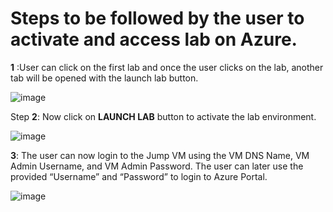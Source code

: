 # Steps to be followed by the user to activate and access lab on Azure.

**1**	:User can click on the first lab and once the user clicks on the lab, another tab will be opened with the launch lab button.

![image](https://user-images.githubusercontent.com/85232046/159904888-dfbfbe40-d072-451f-a325-2d0e569d03df.png)

Step **2**: Now click on **LAUNCH LAB** button to activate the lab environment.

![image](https://user-images.githubusercontent.com/85232046/159905918-9f3056b0-86d6-42e0-9c56-fde85535f7e5.png)
 
**3**:	The user can now login to the Jump VM using the VM DNS Name, VM Admin Username, and VM Admin Password. The user can later use the provided “Username” and “Password” to login to Azure Portal.

![image](https://user-images.githubusercontent.com/85232046/159905208-daab25d9-c177-459c-afaa-35ad266bad2c.png)
